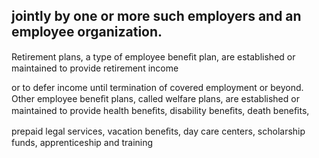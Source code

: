 ## jointly by one or more such employers and an employee organization.

Retirement plans, a type of employee beneﬁt plan, are established or maintained to provide retirement income

or to defer income until termination of covered employment or beyond. Other employee beneﬁt plans, called welfare plans, are established or maintained to provide health beneﬁts, disability beneﬁts, death beneﬁts,

prepaid legal services, vacation beneﬁts, day care centers, scholarship funds, apprenticeship and training